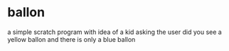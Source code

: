 # ballon
a simple scratch program with idea of a kid asking the user did you see a yellow ballon and there is only a blue ballon 
